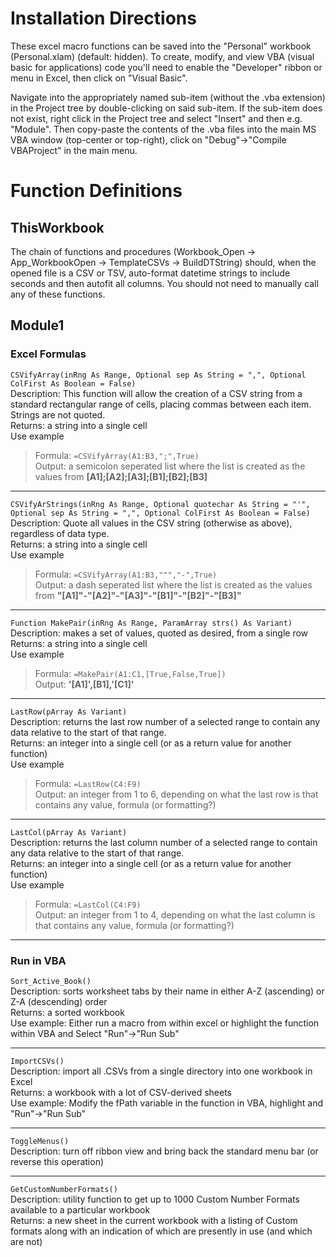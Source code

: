Installation Directions
====
These excel macro functions can be saved into the "Personal" workbook (Personal.xlam) (default: hidden). To create, modify, and view VBA (visual basic for applications) code you'll need to enable the "Developer" ribbon or menu in Excel, then click on "Visual Basic".


Navigate into the appropriately named sub-item (without the .vba extension) in the Project tree by double-clicking on said sub-item.  If the sub-item does not exist, right click in the Project tree and select "Insert" and then e.g. "Module". Then copy-paste the contents of the .vba files into the main MS VBA window (top-center or top-right), click on "Debug"->"Compile VBAProject" in the main menu.

Function Definitions
====
ThisWorkbook
----
The chain of functions and procedures (Workbook_Open -> App_WorkbookOpen -> TemplateCSVs -> BuildDTString) should, when the opened file is a CSV or TSV, auto-format datetime strings to include seconds and then autofit all columns. You should not need to manually call any of these functions.


Module1
---

### Excel Formulas
`CSVifyArray(inRng As Range, Optional sep As String = ",", Optional ColFirst As Boolean = False)`  
  Description: This function will allow the creation of a CSV string from a standard rectangular range of cells, placing commas between each item. Strings are not quoted.  
  Returns: a string into a single cell  
  Use example  
>    Formula: `=CSVifyArray(A1:B3,";",True)`  
>    Output: a semicolon seperated list where the list is created as the values from **[A1];[A2];[A3];[B1];[B2];[B3]**

___
`CSVifyArStrings(inRng As Range, Optional quotechar As String = "'", Optional sep As String = ",", Optional ColFirst As Boolean = False)`  
  Description: Quote all values in the CSV string (otherwise as above), regardless of data type.  
  Returns: a string into a single cell  
  Use example  
>    Formula: `=CSVifyArray(A1:B3,""","-",True)`  
>    Output: a dash seperated list where the list is created as the values from **"[A1]"-"[A2]"-"[A3]"-"[B1]"-"[B2]"-"[B3]"**

___

`Function MakePair(inRng As Range, ParamArray strs() As Variant)`  
  Description: makes a set of values, quoted as desired, from a single row  
  Returns: a string into a single cell  
  Use example  
>    Formula: `=MakePair(A1:C1,[True,False,True])`  
>    Output: **'[A1]',[B1],'[C1]'**

___

`LastRow(pArray As Variant)`  
  Description: returns the last row number of a selected range to contain any data relative to the start of that range.  
  Returns: an integer into a single cell (or as a return value for another function)  
  Use example  
>    Formula: `=LastRow(C4:F9)`  
>    Output: an integer from 1 to 6, depending on what the last row is that contains any value, formula (or formatting?)

___

`LastCol(pArray As Variant)`  
  Description: returns the last column number of a selected range to contain any data relative to the start of that range.  
  Returns: an integer into a single cell (or as a return value for another function)  
  Use example  
>    Formula: `=LastCol(C4:F9)`  
>    Output: an integer from 1 to 4, depending on what the last column is that contains any value, formula (or formatting?)

---

### Run in VBA
`Sort_Active_Book()`  
  Description: sorts worksheet tabs by their name in either A-Z (ascending) or Z-A (descending) order  
  Returns: a sorted workbook  
  Use example: Either run a macro from within excel or highlight the function within VBA and Select "Run"->"Run Sub"

___

`ImportCSVs()`  
  Description: import all .CSVs from a single directory into one workbook in Excel  
  Returns: a workbook with a lot of CSV-derived sheets  
  Use example: Modify the fPath variable in the function in VBA, highlight and "Run"->"Run Sub"

___

`ToggleMenus()`  
  Description: turn off ribbon view and bring back the standard menu bar (or reverse this operation)

___

`GetCustomNumberFormats()`  
  Description: utility function to get up to 1000 Custom Number Formats available to a particular workbook  
  Returns: a new sheet in the current workbook with a listing of Custom formats along with an indication of which are presently in use (and which are not)
